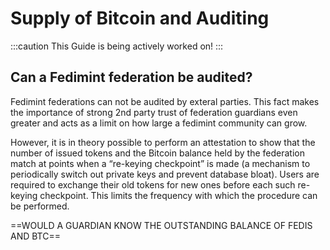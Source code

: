 # Supply of Bitcoin and Auditing 

:::caution
This Guide is being actively worked on!
:::  

## Can a Fedimint federation be audited?  

Fedimint federations can not be audited by exteral parties. This fact makes the importance of strong 2nd party trust of federation guardians even greater and acts as a limit on how large a fedimint community can grow.

However, it is in theory possible to perform an attestation to show that the number of issued tokens and the Bitcoin balance held by the federation match at points when a “re-keying checkpoint” is made (a mechanism to periodically switch out private keys and prevent database bloat). Users are required to exchange their old tokens for new ones before each such re-keying checkpoint. This limits the frequency with which the procedure can be performed.

==WOULD A GUARDIAN KNOW THE OUTSTANDING BALANCE OF FEDIS AND BTC==